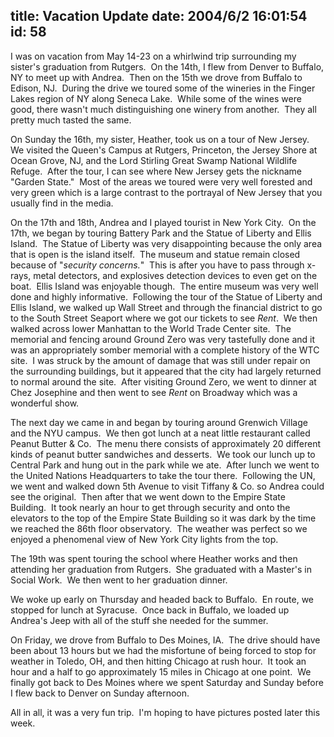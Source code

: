 title: Vacation Update
date: 2004/6/2 16:01:54
id: 58
---
I was on vacation from May 14-23 on a whirlwind trip surrounding my sister's graduation from Rutgers.  On the 14th, I flew from Denver to Buffalo, NY to meet up with Andrea.  Then on the 15th we drove from Buffalo to Edison, NJ.  During the drive we toured some of the wineries in the Finger Lakes region of NY along Seneca Lake.  While some of the wines were good, there wasn't much distinguishing one winery from another.  They all pretty much tasted the same.

On Sunday the 16th, my sister, Heather, took us on a tour of New Jersey.  We visited the Queen's Campus at Rutgers, Princeton, the Jersey Shore at Ocean Grove, NJ, and the Lord Stirling Great Swamp National Wildlife Refuge.  After the tour, I can see where New Jersey gets the nickname "Garden State."  Most of the areas we toured were very well forested and very green which is a large contrast to the portrayal of New Jersey that you usually find in the media.

On the 17th and 18th, Andrea and I played tourist in New York City.  On the 17th, we began by touring Battery Park and the Statue of Liberty and Ellis Island.  The Statue of Liberty was very disappointing because the only area that is open is the island itself.  The museum and statue remain closed because of "_security concerns._"  This is after you have to pass through x-rays, metal detectors, and explosives detection devices to even get on the boat.  Ellis Island was enjoyable though.  The entire museum was very well done and highly informative.  Following the tour of the Statue of Liberty and Ellis Island, we walked up Wall Street and through the financial district to go to the South Street Seaport where we got our tickets to see _Rent_.  We then walked across lower Manhattan to the World Trade Center site.  The memorial and fencing around Ground Zero was very tastefully done and it was an appropriately somber memorial with a complete history of the WTC site.  I was struck by the amount of damage that was still under repair on the surrounding buildings, but it appeared that the city had largely returned to normal around the site.  After visiting Ground Zero, we went to dinner at Chez Josephine and then went to see _Rent_ on Broadway which was a wonderful show.

The next day we came in and began by touring around Grenwich Village and the NYU campus.  We then got lunch at a neat little restaurant called Peanut Butter & Co.  The menu there consists of approximately 20 different kinds of peanut butter sandwiches and desserts.  We took our lunch up to Central Park and hung out in the park while we ate.  After lunch we went to the United Nations Headquarters to take the tour there.  Following the UN, we went and walked down 5th Avenue to visit Tiffany & Co. so Andrea could see the original.  Then after that we went down to the Empire State Building.  It took nearly an hour to get through security and onto the elevators to the top of the Empire State Building so it was dark by the time we reached the 86th floor observatory.  The weather was perfect so we enjoyed a phenomenal view of New York City lights from the top.

The 19th was spent touring the school where Heather works and then attending her graduation from Rutgers.  She graduated with a Master's in Social Work.  We then went to her graduation dinner.

We woke up early on Thursday and headed back to Buffalo.  En route, we stopped for lunch at Syracuse.  Once back in Buffalo, we loaded up Andrea's Jeep with all of the stuff she needed for the summer.

On Friday, we drove from Buffalo to Des Moines, IA.  The drive should have been about 13 hours but we had the misfortune of being forced to stop for weather in Toledo, OH, and then hitting Chicago at rush hour.  It took an hour and a half to go approximately 15 miles in Chicago at one point.  We finally got back to Des Moines where we spent Saturday and Sunday before I flew back to Denver on Sunday afternoon.

All in all, it was a very fun trip.  I'm hoping to have pictures posted later this week.